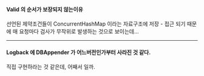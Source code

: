 #### Valid 의 순서가 보장되지 않는이유  
선언된 제약조건들이 ConcurrentHashMap 이라는 자료구조에 저장 - 접근 되기 때문에 매 요청마다 검사가 무작위로 발생하는 것으로 보이는데... 

--- 

#### Logback 에 DBAppender 가 어느버전인가부터 사라진 것 같다.
직접 구현하라는 것 같은데, 어째서 일까.

